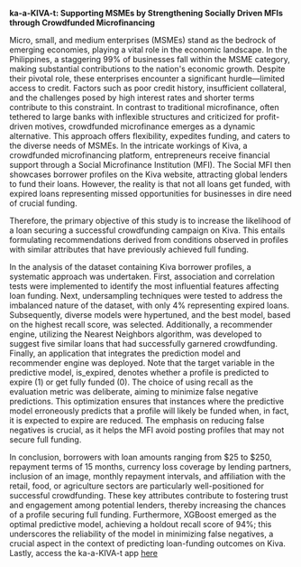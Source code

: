 **ka-a-KIVA-t: Supporting MSMEs by Strengthening Socially Driven MFIs through Crowdfunded Microfinancing**

Micro, small, and medium enterprises (MSMEs) stand as the bedrock of emerging economies, playing a vital role in the economic landscape. In the Philippines, a staggering 99% of businesses fall within the MSME category, making substantial contributions to the nation's economic growth. Despite their pivotal role, these enterprises encounter a significant hurdle—limited access to credit. Factors such as poor credit history, insufficient collateral, and the challenges posed by high interest rates and shorter terms contribute to this constraint. In contrast to traditional microfinance, often tethered to large banks with inflexible structures and criticized for profit-driven motives, crowdfunded microfinance emerges as a dynamic alternative. This approach offers flexibility, expedites funding, and caters to the diverse needs of MSMEs. In the intricate workings of Kiva, a crowdfunded microfinancing platform, entrepreneurs receive financial support through a Social Microfinance Institution (MFI). The Social MFI then showcases borrower profiles on the Kiva website, attracting global lenders to fund their loans. However, the reality is that not all loans get funded, with expired loans representing missed opportunities for businesses in dire need of crucial funding.

Therefore, the primary objective of this study is to increase the likelihood of a loan securing a successful crowdfunding campaign on Kiva. This entails formulating recommendations derived from conditions observed in profiles with similar attributes that have previously achieved full funding.

In the analysis of the dataset containing Kiva borrower profiles, a systematic approach was undertaken. First, association and correlation tests were implemented to identify the most influential features affecting loan funding. Next, undersampling techniques were tested to address the imbalanced nature of the dataset, with only 4% representing expired loans. Subsequently, diverse models were hypertuned, and the best model, based on the highest recall score, was selected. Additionally, a recommender engine, utilizing the Nearest Neighbors algorithm, was developed to suggest five similar loans that had successfully garnered crowdfunding. Finally, an application that integrates the prediction model and recommender engine was deployed. Note that the target variable in the predictive model, is_expired, denotes whether a profile is predicted to expire (1) or get fully funded (0). The choice of using recall as the evaluation metric was deliberate, aiming to minimize false negative predictions. This optimization ensures that instances where the predictive model erroneously predicts that a profile will likely be funded when, in fact, it is expected to expire are reduced. The emphasis on reducing false negatives is crucial, as it helps the MFI avoid posting profiles that may not secure full funding.

In conclusion, borrowers with loan amounts ranging from $25 to $250, repayment terms of 15 months, currency loss coverage by lending partners, inclusion of an image, monthly repayment intervals, and affiliation with the retail, food, or agriculture sectors are particularly well-positioned for successful crowdfunding. These key attributes contribute to fostering trust and engagement among potential lenders, thereby increasing the chances of a profile securing full funding. Furthermore, XGBoost emerged as the optimal predictive model, achieving a holdout recall score of 94%; this underscores the reliability of the model in minimizing false negatives, a crucial aspect in the context of predicting loan-funding outcomes on Kiva. Lastly, access the ka-a-KIVA-t app [here]( https://kiva-recommender-engine.streamlit.app/?fbclid=IwAR3f2qFGxja0VCVUoSy40JmEu9TOvL8q41zz1EoSB3wudEo8R5MX-r3INWc)
